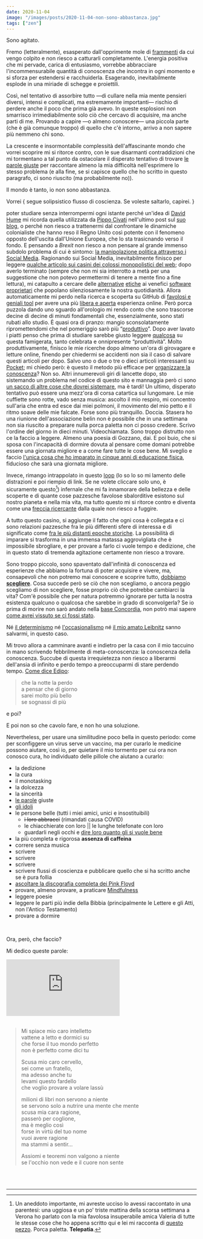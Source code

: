 ```yaml
---
date: 2020-11-04
image: "/images/posts/2020-11-04-non-sono-abbastanza.jpg"
tags: ["zen"]
---
```

Sono agitato.

Fremo (letteralmente), esasperato dall'opprimente mole di [frammenti](/frammenti) da cui vengo colpito e non riesco a catturarli completamente. L'energia positiva che mi pervade, carica di entusiasmo, vorrebbe abbracciare l'incommensurabile quantità di conoscenza che incontra in ogni momento e si sforza per estendersi e racchuiderla. Esagerando, inevitabilmente esplode in una miriade di schegge e proiettili.

<!-- more -->

Così, nel tentativo di assorbire tutto —di cullare nella mia mente pensieri diversi, intensi e complicati, ma estremamente importanti— rischio di perdere anche il poco che prima già avevo. In queste esplosioni non smarrisco irrimediabilmente solo ciò che cercavo di acquisire, ma anche parti di me. Provando a capire —o almeno conoscere— una piccola parte (che è già comunque troppo) di quello che c'è intorno, arrivo a non sapere più nemmeno chi sono.

La crescente e insormontabile complessità dell'affascinante mondo che vorrei scoprire mi si ritorce contro, con le sue disarmanti contraddizioni che mi tormentano a tal punto da ostacolare il disperato tentativo di trovare [le parole giuste](/sono-innamorato) per raccontare almeno la mia difficoltà nell'esprimere lo stesso problema (e alla fine, se si capisce quello che ho scritto in questo paragrafo, ci sono riuscito (ma probabilmente no)).

Il mondo è tanto, io non sono abbastanza.

Vorrei { segue solipsistico flusso di coscienza. Se voleste saltarlo, capirei. }

poter studiare senza interrompermi ogni istante perché un'idea di [David Hume](https://www.treccani.it/enciclopedia/david-hume) mi ricorda quella utilizzata da [Pippo Civati](https://www.treccani.it/enciclopedia/pippo-civati) nell'ultimo post sul [suo blog](https://www.ciwati.it), o perché non riesco a trattenermi dal confrontare le dinamiche colonialiste che hanno reso il Regno Unito così potente con il fenomeno opposto dell'uscita dall'Unione Europea, che lo sta trasicnando verso il fondo. E pensando a *Brexit* non riesco a non pensare al grande immenso subdolo problema di cui è sintomo: [la manipolazione politica attraverso i Social Media](https://www.ted.com/talks/carole_cadwalladr_facebook_s_role_in_brexit_and_the_threat_to_democracy). Ragionando sui Social Media, inevitabilmente finisco per leggere [qualche articolo sui casini dei colossi monopolistici del web](https://udm.branchable.com/tags/Internet_Feudalism/); dopo averlo terminato (sempre che non mi sia interrotto a metà per una suggestione che non potevo permettermi di tenere a mente fino a fine lettura), mi catapulto a cercare delle [alternative](https://alternativeto.net) [etiche](https://ethical.net) ai venefici [software proprietari](https://it.wikipedia.org/wiki/Software_proprietario) che popolano silenziosamente la nostra quotidianità. Allora automaticamente mi perdo nella ricerca e scoperta su GitHub di [favolosi e geniali tool](https://github.com/xplosionmind?tab=stars) per avere una più [libera e aperta](/internet-freedom) esperienza online. Però porca puzzola dando uno sguardo all'orologio mi rendo conto che sono trascorse decine di decine di minuti fondamentali che, essenzialmente, sono stati rubati allo studio. È quasi ora di pranzo: mangio sconsolatamente ripromettendomi che nel pomeriggio sarò più “[produttivo](https://nymag.com/strategist/article/best-productivity-books.html)”. Dopo aver lavato i piatti penso che prima di studiare sarebbe giusto leggere [qualcosa](https://zenhabits.net/unoptimizing/) su questa famigerata, tanto celebrata e onnipresente “produttività”. Molto produttivamente, finisco le mie ricerche dopo almeno un'ora di girovagare e letture online, finendo per chiedermi se accidenti non sia il caso di salvare questi articoli per dopo. Salvo uno o due o tre o dieci articoli interessanti su [Pocket](https://getpocket.com); mi chiedo però: è questo il metodo più efficace per [organizzare la conoscenza](/knowledge)? Non so. Altri innumerevoli giri di lancette dopo, sto sistemando un problema nel codice di questo sito e mannaggia però ci sono [un sacco di altre cose che dovrei sistemare](/development#roadmap), ma è tardi! Un ultimo, disperato tentativo può essere una mezz'ora di corsa catartica sul lungomare. Le mie cuffiette sono rotte, vado senza musica: ascolto il mio respiro, mi concentro sull'aria che entra ed esce dai miei polmoni, il movimento del mio petto e il ritmo soave delle mie falcate. Forse sono più tranquillo. Doccia. Stasera ho una riunione dell'associazione belin non è possibile che in una settimana non sia riuscito a preparare nulla porca paletta non ci posso credere. Scrivo l'ordine del giorno in dieci minuti. Videochiamata. Sono troppo distrutto non ce la faccio a leggere. Almeno una poesia di Gozzano, dai. E poi buio, che si sposa con l'incapacità di dormire dovuta al pensare come domani potrebbe essere una giornata migliore e a come fare tutte le cose bene. Mi sveglio e faccio [l'unica cosa che ho imparato in cinque anni di educazione fisica](https://it.wikipedia.org/wiki/Surya_Namaskara), fiducioso che sarà una giornata migliore.

Invece, rimango intrappolato in questo [loop](https://www.yewtu.be/watch?v=RDNVheFtZKc) (lo so lo so mi lamento delle distrazioni e poi riempio di link. Se ne volete cliccare solo uno, è sicuramente questo[^1]) infernale che mi fa innamorare della bellezza e delle scoperte e di quante cose pazzesche favolose sbalorditive esistono sul nostro pianeta e nella mia vita, ma tutto questo mi si ritorce contro e diventa come una [freccia ricercante](https://golarion.altervista.org/wiki/Armi_Magiche#Ricercante) dalla quale non riesco a fuggire.

A tutto questo casino, si aggiunge il fatto che ogni cosa è collegata e ci sono relazioni pazzesche fra le più differenti sfere di interessa e di significato come [fra le più distanti epoche storiche](/Mnemosyne). La possibilità di imparare si trasforma in una immensa matassa aggrovigliata che è impossibile sbrogliare, e per provare a farlo ci vuole tempo e dedizione, che in questo stato di tremenda agitazione certamente non riesco a trovare.

Sono troppo piccolo, sono spaventato dall'infinità di conoscenza ed esperienze che abbiamo la fortuna di poter acquisire e vivere, ma, consapevoli che non potremo mai conoscere e scoprire tutto, [dobbiamo **scegliere**](/vorrei-avere-culo). Cosa succede però se ciò che non scegliamo, o ancora peggio scegliamo di non scegliere, fosse proprio ciò che potrebbe cambiarci la vita? Com'è possibile che per natura potremmo ignorare per tutta la nostra esistenza qualcuno o qualcosa che sarebbe in grado di sconvolgerla? Se io prima di morire non sarò andato nella [base Concordia](https://www.italiantartide.it/st-italo-francese-concordia/), non potrò mai sapere [come avrei vissuto se ci fossi stato](https://blogs.esa.int/concordia/).

Né [il determinismo](https://www.treccani.it/enciclopedia/determinismo) né [l'occasionalismo](https://www.treccani.it/enciclopedia/occasionalismo/) né [il mio amato Leibnitz](https://www.treccani.it/enciclopedia/gottfried-wilhelm-von-leibniz) sanno salvarmi, in questo caso.

Mi trovo allora a camminare avanti e indietro per la casa con il mio taccuino in mano scrivendo febbrilmente di meta-conoscenza: la conoscenza della conoscenza. Succube di questa irrequietezza non riesco a liberarmi dell'ansia di infinito e perdo tempo a preoccuparmi di stare perdendo tempo. [Come dice Edipo](https://youtu.be/m0XJianXNPU):

> che la notte la perdo   
> a pensar che di giorno   
> sarei molto più bello   
> se sognassi di più   

e poi?

E poi non so che cavolo fare, e non ho una soluzione.

Nevertheless, per usare una similitudine poco bella in questo periodo: come per sconfiggere un virus serve un vaccino, ma per curarlo le medicine possono aiutare, così io, per quietare il mio tormento per cui ora non conosco cura, ho individuato delle pillole che aiutano a curarlo:

- la dedizione
- la cura
- il monotasking
- la dolcezza
- la sincerità
- [le parole](/parole) giuste
- [gli idoli](/persone)
- le persone belle (tutti i miei amici, unici e insostituibili)
    - ~~i loro abbracci~~ (rimandati causa COVID)
    - le chiacchierate con loro \|\| le lunghe telefonate con loro
    - guardarli negli occhi e [dire loro quanto gli si vuole bene](https://youtu.be/dDW6FYdIoYE?t=2388)
- la più completa e rigorosa **assenza di caffeina**
- correre senza musica
- scrivere
- scrivere
- scrivere
- scrivere flussi di coscienza e pubblicare quello che si ha scritto anche se è pura follia
- [ascoltare la discografia completa dei Pink Floyd](https://www.youtube.com/playlist?list=PLBkthi_tM9KfHsVxSA63wUq3LFDV7xbfc)
- provare, almeno provare, a praticare [Mindfulness](https://it.wikipedia.org/wiki/Mindfulness)
- leggere poesie
- leggere le parti più indie della Bibbia (principalmente le Lettere e gli Atti, non l'Antico Testamento)
- provare a dormire

<br>

Ora, però, che faccio?

Mi dedico queste parole:

<div class="embed-container"><iframe src="https://www.youtube-nocookie.com/embed/o4FS5Qi6HF0" frameborder="0" allow="accelerometer; autoplay; clipboard-write; encrypted-media; gyroscope; picture-in-picture" allowfullscreen></iframe></div>

<br>

> Mi spiace mio caro intelletto   
> vattene a letto e dormici su   
> che forse il tuo mondo perfetto   
> non è perfetto come dici tu   
>
> Scusa mio caro cervello,   
> sei come un fratello,   
> ma adesso anche tu   
> levami questo fardello   
> che voglio provare a volare lassù
>
> milioni di libri non servono a niente   
> se servono solo a nutrire una mente che mente   
> scusa mia cara ragione,   
> passerò per coglione,   
> ma è meglio così   
> forse in virtù del tuo nome   
> vuoi avere ragione   
> ma stammi a sentir…   
>
> Assiomi e teoremi non valgono a niente   
> se l'occhio non vede e il cuore non sente

<br>
<br>

---

[^1]: Un aneddoto importante, mi avreste ucciso lo avessi raccontato in una parentesi: una uggiosa e un po' triste mattina della scorsa settimana a Verona ho parlato con la mia favolosa insuperabile amica Valeria di tutte le stesse cose che ho appena scritto qui e lei mi racconta di [questo pezzo](https://www.yewtu.be/watch?v=RDNVheFtZKc). Porca paletta. **Telepatia**.

